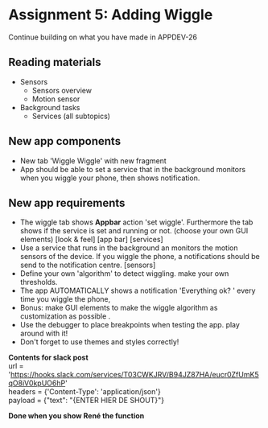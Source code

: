 # Assignment 5: Adding Wiggle
Continue building on what you have made in APPDEV-26

## Reading materials
- Sensors
  - Sensors overview
  - Motion sensor
- Background tasks
  - Services (all subtopics)

## New app components
- New tab 'Wiggle Wiggle' with new fragment
- App should be able to set a service that in the background monitors when you wiggle your phone, then shows notification.

## New app requirements
- The wiggle tab shows **Appbar** action 'set wiggle'. Furthermore the tab shows if the service is set and running or not. (choose your own GUI elements) [look & feel] [app bar] [services]
- Use a service that runs in the background an monitors the motion sensors of the device. If you wiggle the phone, a notifications should be send to the notification centre. [sensors]
- Define your own 'algorithm' to detect wiggling. make your own thresholds.
- The app AUTOMATICALLY shows a notification 'Everything ok? ' every time you wiggle the phone,
- Bonus: make GUI elements to make the wiggle algorithm as customization as possible .
- Use the debugger to place breakpoints when testing the app. play around with it!
- Don't forget to use themes and styles correctly!

**Contents for slack post**  
url = 'https://hooks.slack.com/services/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'  
headers = {'Content-Type': 'application/json'}  
payload = {"text": "{ENTER HIER DE SHOUT}"}  

**Done when you show René the function**

